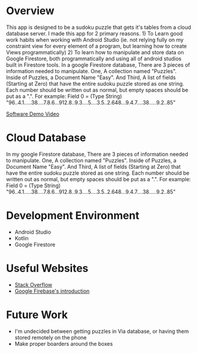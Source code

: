 # Overview

This app is designed to be a sudoku puzzle that gets it's tables from a cloud database server. I made this app for 2 primary reasons. 1) To Learn good work
habits when working with Android Studio (ie. not relying fully on my constraint view for every element of a program, but learning how to create Views programmatically)
2) To learn how to manipulate and store data on Google Firestore, both programmatically and using all of android studios built in Firestore tools. In a google
   Firestore database, There are 3 pieces of information needed to manipulate. One, A collection named "Puzzles". Inside of Puzzles, a Document Name "Easy". And Third, A list of
   fields (Starting at Zero) that have the entire sudoku puzzle stored as one string. Each number should be written out as normal, but empty spaces should be put as a ".".
   For example: Field 0 = (Type String)  "96..4.1.....38....7.8.6...912.8..9.3....5....3.5..2.648...9.4.7....38.....9.2..85"

[Software Demo Video](https://youtu.be/HWfEZ4FZfwU)

# Cloud Database

In my google Firestore database, There are 3 pieces of information needed to manipulate. One, A collection named "Puzzles". Inside of Puzzles, a Document Name "Easy". And Third, A list of
fields (Starting at Zero) that have the entire sudoku puzzle stored as one string. Each number should be written out as normal, but empty spaces should be put as a ".".
For example: Field 0 = (Type String)  "96..4.1.....38....7.8.6...912.8..9.3....5....3.5..2.648...9.4.7....38.....9.2..85"

# Development Environment

* Android Studio
* Kotlin
* Google Firestore

# Useful Websites

* [Stack Overflow](https://stackoverflow.com/)
* [Google Firebase's introduction](https://firebase.google.com/docs/guides?authuser=0)

# Future Work

* I'm undecided between getting puzzles in Via database, or having them stored remotely on the phone
* Make proper boarders around the boxes